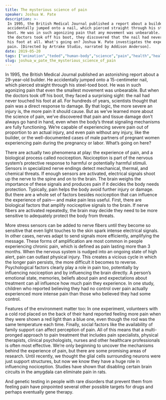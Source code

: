 ```yaml
---
title: The mysterious science of pain
speaker: Joshua W. Pate
description: >-
 In 1995, the British Medical Journal published a report about a builder who
 accidentally jumped onto a nail, which pierced straight through his steel-toed
 boot. He was in such agonizing pain that any movement was unbearable. But when
 the doctors took off his boot, they discovered that the nail had never touched
 his foot at all. What's going on? Joshua W. Pate investigates the experience of
 pain. [Directed by Artrake Studio, narrated by Addison Anderson].
date: 2019-05-20
tags: ["animation","teded","human-body","science","pain","health","healthcare","health-care","psychology","medicine","physiology","brain"]
slug: joshua_w_pate_the_mysterious_science_of_pain
---
```


In 1995, the British Medical Journal published an astonishing report about a 29-year-old
builder. He accidentally jumped onto a 15-centimeter nail, which pierced straight through
 his steel-toed boot. He was in such agonizing pain that even the smallest movement was
unbearable. But when the doctors took off his boot, they faced a surprising sight: the
nail had never touched his foot at all. For hundreds of years, scientists thought that
pain was a direct response to damage. By that logic, the more severe an injury is, the
more pain it should cause. But as we’ve learned more about the science of pain, we’ve
discovered that pain and tissue damage don’t always go hand in hand, even when the body’s
threat signaling mechanisms are fully functioning. We’re capable of experiencing severe
pain out of proportion to an actual injury, and even pain without any injury, like the
builder, or the well-documented cases of male partners of pregnant women experiencing
pain during the pregnancy or labor. What’s going on here?

There are actually two phenomena at play: the experience of pain, and a biological 
process called nociception. Nociception is part of the nervous system’s protective
response to harmful or potentially harmful stimuli. Sensors in specialized nerve endings
detect mechanical, thermal, and chemical threats. If enough sensors are activated,
electrical signals shoot up the nerve to the spine and on to the brain. The brain weighs
the importance of these signals and produces pain if it decides the body needs
protection. Typically, pain helps the body avoid further injury or damage. But there are
a whole set of factors besides nociception that can influence the experience of pain— and
make pain less useful. First, there are biological factors that amplify nociceptive
signals to the brain. If nerve fibers are activated repeatedly, the brain may decide they
need to be more sensitive to adequately protect the body from threats.

More stress sensors can be added to nerve fibers until they become so sensitive that 
even light touches to the skin spark intense electrical signals. In other cases, nerves
adapt to send signals more efficiently, amplifying the message. These forms of
amplification are most common in people experiencing chronic pain, which is defined as
pain lasting more than 3 months. When the nervous system is nudged into an ongoing state
of high alert, pain can outlast physical injury. This creates a vicious cycle in which 
the longer pain persists, the more difficult it becomes to reverse. Psychological factors
clearly play a role in pain too, potentially by influencing nociception and by
influencing the brain directly. A person’s emotional state, memories, beliefs about pain
and expectations about treatment can all influence how much pain they experience. In one
study, children who reported believing they had no control over pain actually experienced
more intense pain than those who believed they had some control.

Features of the environment matter too: In one experiment, volunteers with a cold rod
placed on the back of their hand reported feeling more pain when they were shown a red
light than a blue one, even though the rod was the same temperature each time. Finally,
social factors like the availability of family support can affect perception of pain. All
of this means that a multi-pronged approach to pain treatment that includes pain
specialists, physical therapists, clinical psychologists, nurses and other healthcare
professionals is often most effective. We’re only beginning to uncover the mechanisms
behind the experience of pain, but there are some promising areas of research. Until
recently, we thought the glial cells surrounding neurons were just support structures,
but now we know they have a huge role in influencing nociception. Studies have shown that
disabling certain brain circuits in the amygdala can eliminate pain in
rats.

And genetic testing in people with rare disorders that prevent them from feeling pain
have pinpointed several other possible targets for drugs and perhaps eventually gene
therapy.

<!--
ad_duration=0
event="TED-Ed"
external_start_time=0
intro_duration=0
is_subtitle_required="False"
is_talk_featured="False"
language="en"
language_swap="False"
native_language="en"
number_of_related_talks=6
number_of_speakers=1
number_of_subtitled_videos=0
number_of_tags=12
number_of_talk_download_languages=23
number_of_talk_more_resources=0
number_of_talk_recommendations=0
number_of_talks_take_actions=0
post_ad_duration=0
published_timestamp="2019-05-20 21:27:58"
recording_date="2019-05-20"
speaker_is_published=0
speaker_name="Joshua W. Pate"
talk_name="The mysterious science of pain"
talks_tags=["animation","teded","human-body","science","pain","health","healthcare","health-care","psychology","medicine","physiology","brain"]
url_photo_talk="https://s3.amazonaws.com/talkstar-photos/uploads/a33e3e46-a598-4a27-9aba-39a1a066151d/pain_textless.jpg"
url_webpage="https://www.ted.com/talks/joshua_w_pate_the_mysterious_science_of_pain"
video_type_name="TED-Ed Original"
-->